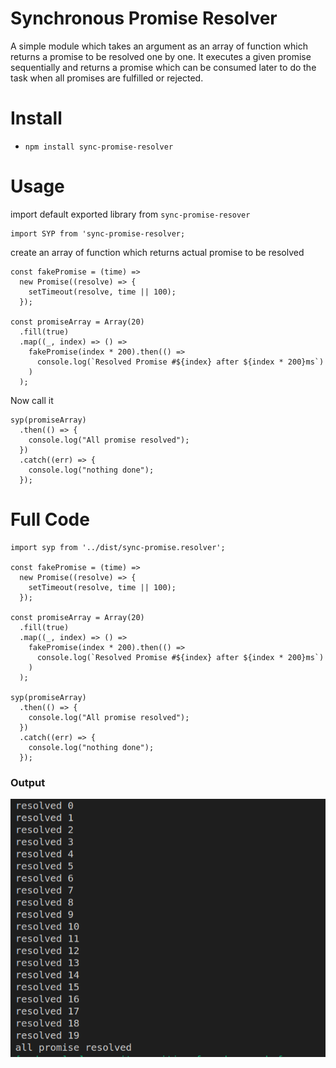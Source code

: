 # Synchronous Promise Resolver

A simple module which takes an argument as an array of function which returns a promise to be resolved one by one. It executes a given promise sequentially and returns a promise which can be consumed later to do the task when all promises are fulfilled or rejected.

# Install

- `npm install sync-promise-resolver`

# Usage

import default exported library from `sync-promise-resover`

```
import SYP from 'sync-promise-resolver;
```

create an array of function which returns actual promise to be resolved

```
const fakePromise = (time) =>
  new Promise((resolve) => {
    setTimeout(resolve, time || 100);
  });

const promiseArray = Array(20)
  .fill(true)
  .map((_, index) => () =>
    fakePromise(index * 200).then(() =>
      console.log(`Resolved Promise #${index} after ${index * 200}ms`)
    )
  );
```

Now call it

```
syp(promiseArray)
  .then(() => {
    console.log("All promise resolved");
  })
  .catch((err) => {
    console.log("nothing done");
  });
```

# Full Code

```
import syp from '../dist/sync-promise.resolver';

const fakePromise = (time) =>
  new Promise((resolve) => {
    setTimeout(resolve, time || 100);
  });

const promiseArray = Array(20)
  .fill(true)
  .map((_, index) => () =>
    fakePromise(index * 200).then(() =>
      console.log(`Resolved Promise #${index} after ${index * 200}ms`)
    )
  );

syp(promiseArray)
  .then(() => {
    console.log("All promise resolved");
  })
  .catch((err) => {
    console.log("nothing done");
  });

```

### Output

![output of synchronous promose resolver](img/demo.png)
